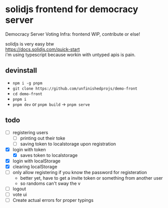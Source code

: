 # solidjs frontend for democracy server
Democracy Server Voting Infra: frontend
WIP, contribute or else!  
  
solidjs is very easy btw  
https://docs.solidjs.com/quick-start  
i'm using typescript because workin with untyped apis is pain.  

## devinstall
- `npm i -g pnpm`
- `git clone https://github.com/unfinishedprojs/demo-front`
- `cd demo-front`
- `pnpm i`
- `pnpm dev` or `pnpm build` -> `pnpm serve`

## todo
- [ ] registering users
  - [ ] printing out their toke
  - [ ] saving token to localstorage upon registration
- [x] login with token
  - [x] saves token to localstorage
- [x] login with localStorage
- [x] clearing localStorage
- [ ] only allow registering if you know the password for registeration
  - better yet, have to get a invite token or something from another user
  - so randoms can't sway the v
- [ ] logout
- [ ] vote ui
- [ ] Create actual errors for proper typings